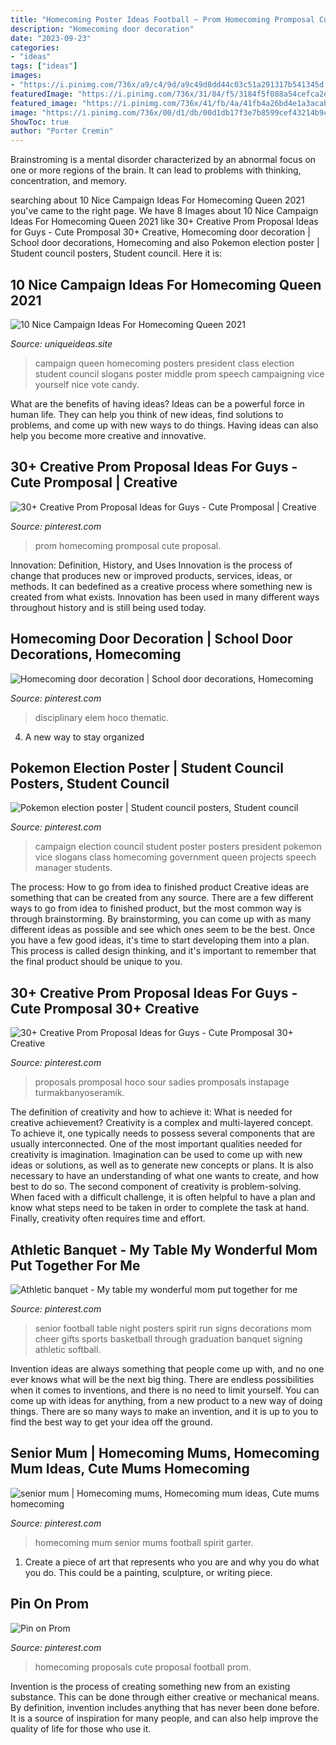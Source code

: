 ```yaml
---
title: "Homecoming Poster Ideas Football ~ Prom Homecoming Promposal Cute Proposal"
description: "Homecoming door decoration"
date: "2023-09-23"
categories:
- "ideas"
tags: ["ideas"]
images:
- "https://i.pinimg.com/736x/a9/c4/9d/a9c49d8dd44c03c51a291317b541345d.jpg"
featuredImage: "https://i.pinimg.com/736x/31/84/f5/3184f5f088a54cefca2e2092b2453ca1.jpg"
featured_image: "https://i.pinimg.com/736x/41/fb/4a/41fb4a26bd4e1a3acaba0da23a8ead43.jpg"
image: "https://i.pinimg.com/736x/00/d1/db/00d1db17f3e7b8599cef43214b9c1cc5.jpg"
ShowToc: true
author: "Porter Cremin"
---
```



Brainstroming is a mental disorder characterized by an abnormal focus on one or more regions of the brain. It can lead to problems with thinking, concentration, and memory.

	

		
searching about 10 Nice Campaign Ideas For Homecoming Queen 2021 you've came to the right page. We have 8 Images about 10 Nice Campaign Ideas For Homecoming Queen 2021 like 30+ Creative Prom Proposal Ideas for Guys - Cute Promposal 30+ Creative, Homecoming door decoration | School door decorations, Homecoming and also Pokemon election poster | Student council posters, Student council. Here it is:
		
    
## 10 Nice Campaign Ideas For Homecoming Queen 2021

<img loading=lazy src="http://www.uniqueideas.site/wp-content/uploads/class-queen-campaign-do-it-yourself.jpg" onerror="this.onerror=null;this.src='https://tse2.mm.bing.net/th?id=OIP.nZTMhjtjUq9HAy72bGMDUAHaNL&amp;pid=15.1';" alt="10 Nice Campaign Ideas For Homecoming Queen 2021">

_Source: uniqueideas.site_

>campaign queen homecoming posters president class election student council slogans poster middle prom speech campaigning vice yourself nice vote candy. 

	

What are the benefits of having ideas?
Ideas can be a powerful force in human life. They can help you think of new ideas, find solutions to problems, and come up with new ways to do things. Having ideas can also help you become more creative and innovative.

    
## 30+ Creative Prom Proposal Ideas For Guys - Cute Promposal | Creative

<img loading=lazy src="https://i.pinimg.com/736x/41/fb/4a/41fb4a26bd4e1a3acaba0da23a8ead43.jpg" onerror="this.onerror=null;this.src='https://tse2.mm.bing.net/th?id=OIP.Kus4ok4sxqMZmasyjuwDygHaNK&amp;pid=15.1';" alt="30+ Creative Prom Proposal Ideas for Guys - Cute Promposal | Creative">

_Source: pinterest.com_

>prom homecoming promposal cute proposal. 

	

Innovation: Definition, History, and Uses
Innovation is the process of change that produces new or improved products, services, ideas, or methods. It can bedefined as a creative process where something new is created from what exists. Innovation has been used in many different ways throughout history and is still being used today.

    
## Homecoming Door Decoration | School Door Decorations, Homecoming

<img loading=lazy src="https://i.pinimg.com/736x/a9/c4/9d/a9c49d8dd44c03c51a291317b541345d.jpg" onerror="this.onerror=null;this.src='https://tse1.mm.bing.net/th?id=OIP.S99c-EGiAwGSy7V6w9EIvgHaJ3&amp;pid=15.1';" alt="Homecoming door decoration | School door decorations, Homecoming">

_Source: pinterest.com_

>disciplinary elem hoco thematic. 

	

4. A new way to stay organized

    
## Pokemon Election Poster | Student Council Posters, Student Council

<img loading=lazy src="https://i.pinimg.com/736x/3f/f6/75/3ff675e423701efda4684ee60c06b52d--election-campaign-ideas-campaign-manager.jpg" onerror="this.onerror=null;this.src='https://tse1.mm.bing.net/th?id=OIP.dylOVlhUEoZFXfDsyog35wHaNL&amp;pid=15.1';" alt="Pokemon election poster | Student council posters, Student council">

_Source: pinterest.com_

>campaign election council student poster posters president pokemon vice slogans class homecoming government queen projects speech manager students. 

	

The process: How to go from idea to finished product
Creative ideas are something that can be created from any source. There are a few different ways to go from idea to finished product, but the most common way is through brainstorming. By brainstorming, you can come up with as many different ideas as possible and see which ones seem to be the best. Once you have a few good ideas, it's time to start developing them into a plan. This process is called design thinking, and it's important to remember that the final product should be unique to you.

    
## 30+ Creative Prom Proposal Ideas For Guys - Cute Promposal 30+ Creative

<img loading=lazy src="https://i.pinimg.com/736x/8a/0f/30/8a0f30b4d87c4eca74595c0c4f75140a.jpg" onerror="this.onerror=null;this.src='https://tse3.mm.bing.net/th?id=OIP.5wf_hF4bM6nRxmWUZnHKrQHaJ3&amp;pid=15.1';" alt="30+ Creative Prom Proposal Ideas for Guys - Cute Promposal 30+ Creative">

_Source: pinterest.com_

>proposals promposal hoco sour sadies promposals instapage turmakbanyoseramik. 

	

The definition of creativity and how to achieve it: What is needed for creative achievement?
Creativity is a complex and multi-layered concept. To achieve it, one typically needs to possess several components that are usually interconnected. One of the most important qualities needed for creativity is imagination. Imagination can be used to come up with new ideas or solutions, as well as to generate new concepts or plans. It is also necessary to have an understanding of what one wants to create, and how best to do so. The second component of creativity is problem-solving. When faced with a difficult challenge, it is often helpful to have a plan and know what steps need to be taken in order to complete the task at hand. Finally, creativity often requires time and effort.

    
## Athletic Banquet - My Table My Wonderful Mom Put Together For Me

<img loading=lazy src="https://i.pinimg.com/736x/00/d1/db/00d1db17f3e7b8599cef43214b9c1cc5.jpg" onerror="this.onerror=null;this.src='https://tse4.mm.bing.net/th?id=OIP.TDMLd8svJJ2I1F85FDpKRwHaJ3&amp;pid=15.1';" alt="Athletic banquet - My table my wonderful mom put together for me">

_Source: pinterest.com_

>senior football table night posters spirit run signs decorations mom cheer gifts sports basketball through graduation banquet signing athletic softball. 

	

Invention ideas are always something that people come up with, and no one ever knows what will be the next big thing. There are endless possibilities when it comes to inventions, and there is no need to limit yourself. You can come up with ideas for anything, from a new product to a new way of doing things. There are so many ways to make an invention, and it is up to you to find the best way to get your idea off the ground.

    
## Senior Mum | Homecoming Mums, Homecoming Mum Ideas, Cute Mums Homecoming

<img loading=lazy src="https://i.pinimg.com/originals/3e/f8/e1/3ef8e17d04786bd7cef8cc235da8c467.jpg" onerror="this.onerror=null;this.src='https://tse4.mm.bing.net/th?id=OIP.3dVczasK_nRBpeFp1L-RFgHaJ4&amp;pid=15.1';" alt="senior mum | Homecoming mums, Homecoming mum ideas, Cute mums homecoming">

_Source: pinterest.com_

>homecoming mum senior mums football spirit garter. 

	

1. Create a piece of art that represents who you are and why you do what you do. This could be a painting, sculpture, or writing piece. 

    
## Pin On Prom ️ ️

<img loading=lazy src="https://i.pinimg.com/736x/31/84/f5/3184f5f088a54cefca2e2092b2453ca1.jpg" onerror="this.onerror=null;this.src='https://tse1.mm.bing.net/th?id=OIP.ONlpvPDU9g0gclEG1AEpWgHaNK&amp;pid=15.1';" alt="Pin on Prom ️ ️">

_Source: pinterest.com_

>homecoming proposals cute proposal football prom. 

	

Invention is the process of creating something new from an existing substance. This can be done through either creative or mechanical means. By definition, invention includes anything that has never been done before. It is a source of inspiration for many people, and can also help improve the quality of life for those who use it.

